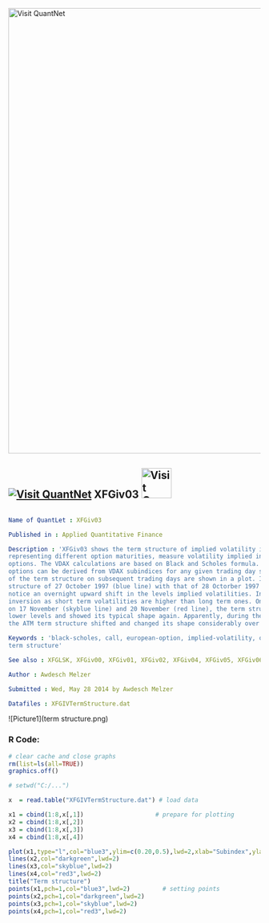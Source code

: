 
[<img src="https://github.com/QuantLet/Styleguide-and-FAQ/blob/master/pictures/banner.png" width="888" alt="Visit QuantNet">](http://quantlet.de/)

## [<img src="https://github.com/QuantLet/Styleguide-and-FAQ/blob/master/pictures/qloqo.png" alt="Visit QuantNet">](http://quantlet.de/) **XFGiv03** [<img src="https://github.com/QuantLet/Styleguide-and-FAQ/blob/master/pictures/QN2.png" width="60" alt="Visit QuantNet 2.0">](http://quantlet.de/)

```yaml

Name of QuantLet : XFGiv03

Published in : Applied Quantitative Finance

Description : 'XFGiv03 shows the term structure of implied volatility indices. These indices,
representing different option maturities, measure volatility implied in ATM European call and put
options. The VDAX calculations are based on Black and Scholes formula. Term structures for ATM DAX
options can be derived from VDAX subindices for any given trading day since 18 March 1996. Shapes
of the term structure on subsequent trading days are shown in a plot. If we compare the volatility
structure of 27 October 1997 (blue line) with that of 28 Octorber 1997 (green line), we easily
notice an overnight upward shift in the levels implied volatilities. In addition, it displays an
inversion as short term volatilities are higher than long term ones. Only a couple of weeks later,
on 17 November (skyblue line) and 20 November (red line), the term structure had normalized at
lower levels and showed its typical shape again. Apparently, during the market tumble in fall 1997,
the ATM term structure shifted and changed its shape considerably over time.'

Keywords : 'black-scholes, call, european-option, implied-volatility, option, option-price, put,
term structure'

See also : XFGLSK, XFGiv00, XFGiv01, XFGiv02, XFGiv04, XFGiv05, XFGiv06

Author : Awdesch Melzer

Submitted : Wed, May 28 2014 by Awdesch Melzer

Datafiles : XFGIVTermStructure.dat

```

![Picture1](term structure.png)


### R Code:
```r
# clear cache and close graphs
rm(list=ls(all=TRUE))
graphics.off()

# setwd("C:/...")

x  = read.table("XFGIVTermStructure.dat") # load data

x1 = cbind(1:8,x[,1])                    # prepare for plotting
x2 = cbind(1:8,x[,2])
x3 = cbind(1:8,x[,3])
x4 = cbind(1:8,x[,4])

plot(x1,type="l",col="blue3",ylim=c(0.20,0.5),lwd=2,xlab="Subindex",ylab="Percentage [%]")
lines(x2,col="darkgreen",lwd=2)
lines(x3,col="skyblue",lwd=2)
lines(x4,col="red3",lwd=2)
title("Term structure")
points(x1,pch=1,col="blue3",lwd=2)         # setting points
points(x2,pch=1,col="darkgreen",lwd=2)
points(x3,pch=1,col="skyblue",lwd=2)
points(x4,pch=1,col="red3",lwd=2)
```
